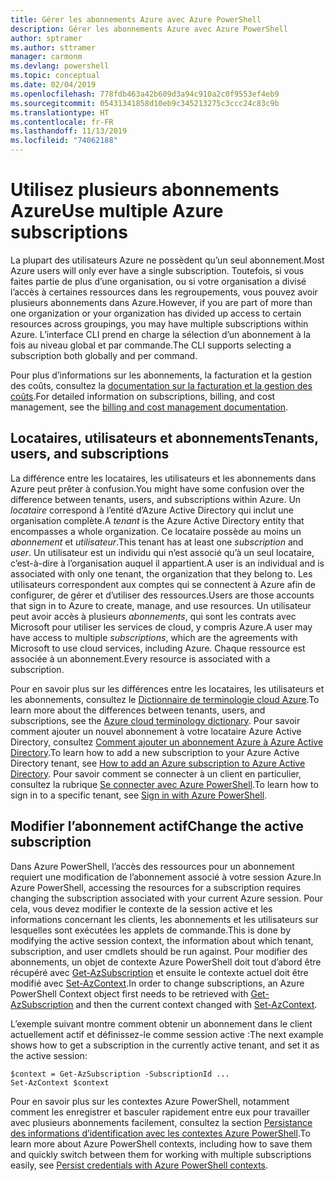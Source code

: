 ```yaml
---
title: Gérer les abonnements Azure avec Azure PowerShell
description: Gérer les abonnements Azure avec Azure PowerShell
author: sptramer
ms.author: sttramer
manager: carmonm
ms.devlang: powershell
ms.topic: conceptual
ms.date: 02/04/2019
ms.openlocfilehash: 778fdb463a42b609d3a94c910a2c0f9553ef4eb9
ms.sourcegitcommit: 05431341858d10eb9c345213275c3ccc24c83c9b
ms.translationtype: HT
ms.contentlocale: fr-FR
ms.lasthandoff: 11/13/2019
ms.locfileid: "74062188"
---
```

# <a name="use-multiple-azure-subscriptions"></a><span data-ttu-id="2da1c-103">Utilisez plusieurs abonnements Azure</span><span class="sxs-lookup"><span data-stu-id="2da1c-103">Use multiple Azure subscriptions</span></span>

<span data-ttu-id="2da1c-104">La plupart des utilisateurs Azure ne possèdent qu’un seul abonnement.</span><span class="sxs-lookup"><span data-stu-id="2da1c-104">Most Azure users will only ever have a single subscription.</span></span> <span data-ttu-id="2da1c-105">Toutefois, si vous faites partie de plus d’une organisation, ou si votre organisation a divisé l’accès à certaines ressources dans les regroupements, vous pouvez avoir plusieurs abonnements dans Azure.</span><span class="sxs-lookup"><span data-stu-id="2da1c-105">However, if you are part of more than one organization or your organization has divided up access to certain resources across groupings, you may have multiple subscriptions within Azure.</span></span> <span data-ttu-id="2da1c-106">L’interface CLI prend en charge la sélection d’un abonnement à la fois au niveau global et par commande.</span><span class="sxs-lookup"><span data-stu-id="2da1c-106">The CLI supports selecting a subscription both globally and per command.</span></span>

<span data-ttu-id="2da1c-107">Pour plus d’informations sur les abonnements, la facturation et la gestion des coûts, consultez la [documentation sur la facturation et la gestion des coûts](/azure/billing/).</span><span class="sxs-lookup"><span data-stu-id="2da1c-107">For detailed information on subscriptions, billing, and cost management, see the [billing and cost management documentation](/azure/billing/).</span></span>

## <a name="tenants-users-and-subscriptions"></a><span data-ttu-id="2da1c-108">Locataires, utilisateurs et abonnements</span><span class="sxs-lookup"><span data-stu-id="2da1c-108">Tenants, users, and subscriptions</span></span>

<span data-ttu-id="2da1c-109">La différence entre les locataires, les utilisateurs et les abonnements dans Azure peut prêter à confusion.</span><span class="sxs-lookup"><span data-stu-id="2da1c-109">You might have some confusion over the difference between tenants, users, and subscriptions within Azure.</span></span> <span data-ttu-id="2da1c-110">Un _locataire_ correspond à l’entité d’Azure Active Directory qui inclut une organisation complète.</span><span class="sxs-lookup"><span data-stu-id="2da1c-110">A _tenant_ is the Azure Active Directory entity that encompasses a whole organization.</span></span> <span data-ttu-id="2da1c-111">Ce locataire possède au moins un _abonnement_ et _utilisateur_.</span><span class="sxs-lookup"><span data-stu-id="2da1c-111">This tenant has at least one _subscription_ and _user_.</span></span> <span data-ttu-id="2da1c-112">Un utilisateur est un individu qui n’est associé qu’à un seul locataire, c’est-à-dire à l’organisation auquel il appartient.</span><span class="sxs-lookup"><span data-stu-id="2da1c-112">A user is an individual and is associated with only one tenant, the organization that they belong to.</span></span> <span data-ttu-id="2da1c-113">Les utilisateurs correspondent aux comptes qui se connectent à Azure afin de configurer, de gérer et d’utiliser des ressources.</span><span class="sxs-lookup"><span data-stu-id="2da1c-113">Users are those accounts that sign in to Azure to create, manage, and use resources.</span></span>
<span data-ttu-id="2da1c-114">Un utilisateur peut avoir accès à plusieurs _abonnements_, qui sont les contrats avec Microsoft pour utiliser les services de cloud, y compris Azure.</span><span class="sxs-lookup"><span data-stu-id="2da1c-114">A user may have access to multiple _subscriptions_, which are the agreements with Microsoft to use cloud services, including Azure.</span></span> <span data-ttu-id="2da1c-115">Chaque ressource est associée à un abonnement.</span><span class="sxs-lookup"><span data-stu-id="2da1c-115">Every resource is associated with a subscription.</span></span>

<span data-ttu-id="2da1c-116">Pour en savoir plus sur les différences entre les locataires, les utilisateurs et les abonnements, consultez le [Dictionnaire de terminologie cloud Azure](/azure/azure-glossary-cloud-terminology).</span><span class="sxs-lookup"><span data-stu-id="2da1c-116">To learn more about the differences between tenants, users, and subscriptions, see the [Azure cloud terminology dictionary](/azure/azure-glossary-cloud-terminology).</span></span>  <span data-ttu-id="2da1c-117">Pour savoir comment ajouter un nouvel abonnement à votre locataire Azure Active Directory, consultez [Comment ajouter un abonnement Azure à Azure Active Directory](/azure/active-directory/active-directory-how-subscriptions-associated-directory).</span><span class="sxs-lookup"><span data-stu-id="2da1c-117">To learn how to add a new subscription to your Azure Active Directory tenant, see [How to add an Azure subscription to Azure Active Directory](/azure/active-directory/active-directory-how-subscriptions-associated-directory).</span></span>
<span data-ttu-id="2da1c-118">Pour savoir comment se connecter à un client en particulier, consultez la rubrique [Se connecter avec Azure PowerShell](/powershell/azure/authenticate-azureps).</span><span class="sxs-lookup"><span data-stu-id="2da1c-118">To learn how to sign in to a specific tenant, see [Sign in with Azure PowerShell](/powershell/azure/authenticate-azureps).</span></span>

## <a name="change-the-active-subscription"></a><span data-ttu-id="2da1c-119">Modifier l’abonnement actif</span><span class="sxs-lookup"><span data-stu-id="2da1c-119">Change the active subscription</span></span>

<span data-ttu-id="2da1c-120">Dans Azure PowerShell, l’accès des ressources pour un abonnement requiert une modification de l’abonnement associé à votre session Azure.</span><span class="sxs-lookup"><span data-stu-id="2da1c-120">In Azure PowerShell, accessing the resources for a subscription requires changing the subscription associated with your current Azure session.</span></span>
<span data-ttu-id="2da1c-121">Pour cela, vous devez modifier le contexte de la session active et les informations concernant les clients, les abonnements et les utilisateurs sur lesquelles sont exécutées les applets de commande.</span><span class="sxs-lookup"><span data-stu-id="2da1c-121">This is done by modifying the active session context, the information about which tenant, subscription, and user cmdlets should be run against.</span></span>
<span data-ttu-id="2da1c-122">Pour modifier des abonnements, un objet de contexte Azure PowerShell doit tout d’abord être récupéré avec [Get-AzSubscription](/powershell/module/az.accounts/get-azsubscription) et ensuite le contexte actuel doit être modifié avec [Set-AzContext](/powershell/module/az.accounts/set-azcontext).</span><span class="sxs-lookup"><span data-stu-id="2da1c-122">In order to change subscriptions, an Azure PowerShell Context object first needs to be retrieved with [Get-AzSubscription](/powershell/module/az.accounts/get-azsubscription) and then the current context changed with [Set-AzContext](/powershell/module/az.accounts/set-azcontext).</span></span>

<span data-ttu-id="2da1c-123">L’exemple suivant montre comment obtenir un abonnement dans le client actuellement actif et définissez-le comme session active :</span><span class="sxs-lookup"><span data-stu-id="2da1c-123">The next example shows how to get a subscription in the currently active tenant, and set it as the active session:</span></span>

```powershell-interactive
$context = Get-AzSubscription -SubscriptionId ...
Set-AzContext $context
```

<span data-ttu-id="2da1c-124">Pour en savoir plus sur les contextes Azure PowerShell, notamment comment les enregistrer et basculer rapidement entre eux pour travailler avec plusieurs abonnements facilement, consultez la section [Persistance des informations d’identification avec les contextes Azure PowerShell](context-persistence.md).</span><span class="sxs-lookup"><span data-stu-id="2da1c-124">To learn more about Azure PowerShell contexts, including how to save them and quickly switch between them for working with multiple subscriptions easily, see [Persist credentials with Azure PowerShell contexts](context-persistence.md).</span></span>
